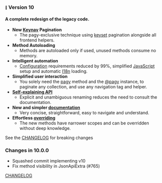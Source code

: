 <!-- whats_new_start -->

### <span style="font-size: .65em; vertical-align: middle">💚</span> Version 10

#### A complete redesign of the legacy code.

- **New [Keynav](https://ddnexus.github.io/pagy/toolbox/paginators/keynav_js.md) Pagination**
  - The pagy-exclusive technique using [keyset](https://ddnexus.github.io/pagy/toolbox/paginators/keyset.md) pagination alongside
    all frontend helpers.
- **Method Autoloading**
  - Methods are autoloaded only if used, unused methods consume no memory.
- **Intelligent automation**
  - [Configuration](https://ddnexus.github.io/pagy/toolbox/initializer.md) requirements reduced by 99%, simplified [JavaScript](https://ddnexus.github.io/pagy/resources/javascripts.md)
    setup and automatic [I18n]((https://ddnexus.github.io/pagy/resources/i18n.md)) loading.
- **Simplified user interaction**
  - You solely need the [pagy](https://ddnexus.github.io/pagy/toolbox/paginators.md) method and
    the [@pagy](https://ddnexus.github.io/pagy/toolbox/methods.md) instance, to paginate any collection, and use any navigation
    tag and helper.
- **[Self-explaining API](#examples)**
  - Explicit and unambiguous renaming reduces the need to consult the documentation.
- **New and simpler [documentation](https://ddnexus.github.io/pagy/guides/quick_start.md)**
  - Very concise, straightforward, easy to navigate and understand.
- **Effortless [overriding](https://ddnexus.github.io/pagy/guides/how_to#override-pagy-methods)**
  - The new methods have narrower scopes and can be overridden without deep knowledge.

See the [CHANGELOG](https://ddnexus.github.io/pagy/changelog) for breaking changes
<!-- whats_new_end -->

### Changes in 10.0.0

<!-- changes_start -->
- Squashed commit implementing v10
- Fix method visibility in JsonApiExtra (#765)
<!-- changes_end -->

[CHANGELOG](https://ddnexus.github.io/pagy/changelog)
